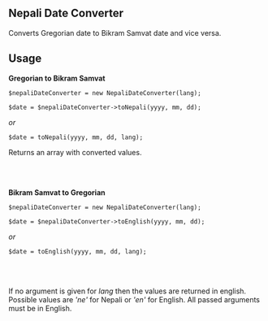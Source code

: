 ## Nepali Date Converter
Converts Gregorian date to Bikram Samvat date and vice versa.

## Usage

**Gregorian to Bikram Samvat**

`$nepaliDateConverter = new NepaliDateConverter(lang);`

`$date = $nepaliDateConverter->toNepali(yyyy, mm, dd);`

_or_

`$date = toNepali(yyyy, mm, dd, lang);`

Returns an array with converted values.

<br>
<br>

**Bikram Samvat to Gregorian**

`$nepaliDateConverter = new NepaliDateConverter(lang);`

`$date = $nepaliDateConverter->toEnglish(yyyy, mm, dd);`

_or_

`$date = toEnglish(yyyy, mm, dd, lang);`

<br>
<br>

If no argument is given for _lang_ then the values are returned in english. Possible values are _'ne'_ for Nepali or _'en'_ for English. All passed arguments must be in English.

